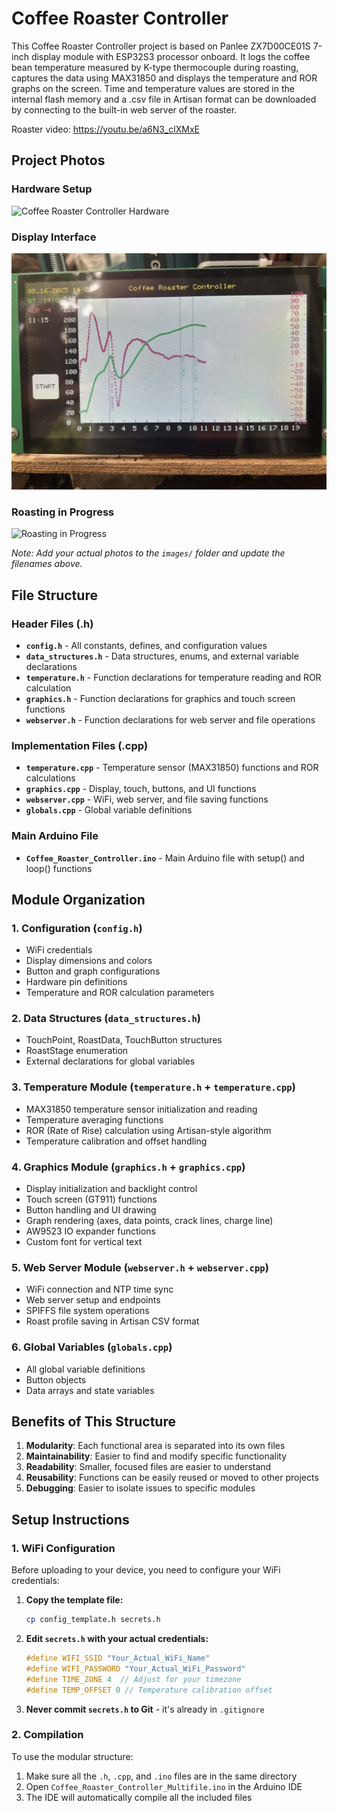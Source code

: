 # Coffee Roaster Controller 

This Coffee Roaster Controller project is based on Panlee ZX7D00CE01S 7-inch display module with ESP32S3 processor onboard. It logs the coffee bean temperature measured by K-type thermocouple during roasting, captures the data using MAX31850 and displays the temperature and ROR graphs on the screen. Time and temperature values are stored in the internal flash memory and a .csv file in Artisan format can be downloaded by connecting to the built-in web server of the roaster.

Roaster video: https://youtu.be/a6N3_clXMxE

## Project Photos

### Hardware Setup
![Coffee Roaster Controller Hardware](images/hardware_setup.jpg)

### Display Interface
![Display Interface](images/display_interface.jpg)

### Roasting in Progress
![Roasting in Progress](images/roasting_progress.jpg)

*Note: Add your actual photos to the `images/` folder and update the filenames above.*

## File Structure

### Header Files (.h)
- **`config.h`** - All constants, defines, and configuration values
- **`data_structures.h`** - Data structures, enums, and external variable declarations
- **`temperature.h`** - Function declarations for temperature reading and ROR calculation
- **`graphics.h`** - Function declarations for graphics and touch screen functions
- **`webserver.h`** - Function declarations for web server and file operations

### Implementation Files (.cpp)
- **`temperature.cpp`** - Temperature sensor (MAX31850) functions and ROR calculations
- **`graphics.cpp`** - Display, touch, buttons, and UI functions
- **`webserver.cpp`** - WiFi, web server, and file saving functions
- **`globals.cpp`** - Global variable definitions

### Main Arduino File
- **`Coffee_Roaster_Controller.ino`** - Main Arduino file with setup() and loop() functions

## Module Organization

### 1. Configuration (`config.h`)
- WiFi credentials
- Display dimensions and colors
- Button and graph configurations
- Hardware pin definitions
- Temperature and ROR calculation parameters

### 2. Data Structures (`data_structures.h`)
- TouchPoint, RoastData, TouchButton structures
- RoastStage enumeration
- External declarations for global variables

### 3. Temperature Module (`temperature.h` + `temperature.cpp`)
- MAX31850 temperature sensor initialization and reading
- Temperature averaging functions
- ROR (Rate of Rise) calculation using Artisan-style algorithm
- Temperature calibration and offset handling

### 4. Graphics Module (`graphics.h` + `graphics.cpp`)
- Display initialization and backlight control
- Touch screen (GT911) functions
- Button handling and UI drawing
- Graph rendering (axes, data points, crack lines, charge line)
- AW9523 IO expander functions
- Custom font for vertical text

### 5. Web Server Module (`webserver.h` + `webserver.cpp`)
- WiFi connection and NTP time sync
- Web server setup and endpoints
- SPIFFS file system operations
- Roast profile saving in Artisan CSV format

### 6. Global Variables (`globals.cpp`)
- All global variable definitions
- Button objects
- Data arrays and state variables

## Benefits of This Structure

1. **Modularity**: Each functional area is separated into its own files
2. **Maintainability**: Easier to find and modify specific functionality
3. **Readability**: Smaller, focused files are easier to understand
4. **Reusability**: Functions can be easily reused or moved to other projects
5. **Debugging**: Easier to isolate issues to specific modules

## Setup Instructions

### 1. WiFi Configuration
Before uploading to your device, you need to configure your WiFi credentials:

1. **Copy the template file:**
   ```bash
   cp config_template.h secrets.h
   ```

2. **Edit `secrets.h` with your actual credentials:**
   ```cpp
   #define WIFI_SSID "Your_Actual_WiFi_Name"
   #define WIFI_PASSWORD "Your_Actual_WiFi_Password"
   #define TIME_ZONE 4  // Adjust for your timezone
   #define TEMP_OFFSET 0 // Temperature calibration offset
   ```

3. **Never commit `secrets.h` to Git** - it's already in `.gitignore`

### 2. Compilation
To use the modular structure:

1. Make sure all the `.h`, `.cpp`, and `.ino` files are in the same directory
2. Open `Coffee_Roaster_Controller_Multifile.ino` in the Arduino IDE
3. The IDE will automatically compile all the included files
